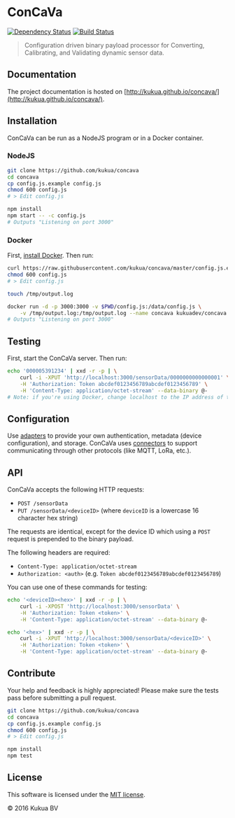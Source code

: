 # ConCaVa

[![Dependency Status](https://david-dm.org/kukua/concava.svg)](https://david-dm.org/kukua)
[![Build Status](https://travis-ci.org/kukua/concava.svg?branch=master)](https://travis-ci.org/kukua/concava)

> Configuration driven binary payload processor for Converting, Calibrating, and Validating dynamic sensor data.

## Documentation

The project documentation is hosted on [http://kukua.github.io/concava/](http://kukua.github.io/concava/).

## Installation

ConCaVa can be run as a NodeJS program or in a Docker container.

### NodeJS

```bash
git clone https://github.com/kukua/concava
cd concava
cp config.js.example config.js
chmod 600 config.js
# > Edit config.js

npm install
npm start -- -c config.js
# Outputs "Listening on port 3000"
```

### Docker

First, [install Docker](http://docs.docker.com/engine/installation/). Then run:

```bash
curl https://raw.githubusercontent.com/kukua/concava/master/config.js.example > config.js
chmod 600 config.js
# > Edit config.js

touch /tmp/output.log

docker run -d -p 3000:3000 -v $PWD/config.js:/data/config.js \
	-v /tmp/output.log:/tmp/output.log --name concava kukuadev/concava
# Outputs "Listening on port 3000"
```

## Testing

First, start the ConCaVa server. Then run:

```bash
echo '000005391234' | xxd -r -p | \
	curl -i -XPUT 'http://localhost:3000/sensorData/0000000000000001' \
	-H 'Authorization: Token abcdef0123456789abcdef0123456789' \
	-H 'Content-Type: application/octet-stream' --data-binary @-
# Note: if you're using Docker, change localhost to the IP address of the container
```

## Configuration

Use [adapters](http://kukua.github.io/concava/latest/configuration/#adapters) to provide your own authentication, metadata (device configuration), and storage.
ConCaVa uses [connectors](http://kukua.github.io/concava/latest/configuration/#connectors) to support communicating through other protocols (like MQTT, LoRa, etc.).

## API

ConCaVa accepts the following HTTP requests:

- `POST /sensorData`
- `PUT /sensorData/<deviceID>` (where `deviceID` is a lowercase 16 character hex string)

The requests are identical, except for the device ID which using a `POST` request is prepended to the binary payload.

The following headers are required:

- `Content-Type: application/octet-stream`
- `Authorization: <auth>` (e.g. `Token abcdef0123456789abcdef0123456789`)

You can use one of these commands for testing:

```bash
echo '<deviceID><hex>' | xxd -r -p | \
	curl -i -XPOST 'http://localhost:3000/sensorData' \
	-H 'Authorization: Token <token>' \
	-H 'Content-Type: application/octet-stream' --data-binary @-

echo '<hex>' | xxd -r -p | \
	curl -i -XPUT 'http://localhost:3000/sensorData/<deviceID>' \
	-H 'Authorization: Token <token>' \
	-H 'Content-Type: application/octet-stream' --data-binary @-
```

## Contribute

Your help and feedback is highly appreciated! Please make sure the tests pass before submitting a pull request.

```bash
git clone https://github.com/kukua/concava
cd concava
cp config.js.example config.js
chmod 600 config.js
# > Edit config.js

npm install
npm test
```

## License

This software is licensed under the [MIT license](https://github.com/kukua/concava/blob/master/LICENSE).

© 2016 Kukua BV
